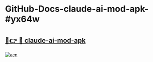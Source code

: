 # GitHub-Docs-claude-ai-mod-apk-#yx64w

# <h2><a href="https://andorid.site?title=claude-ai-mod-apk&ref=07A">🔗👉 🔴 claude-ai-mod-apk</a></h2>

[![acn](https://github.com/user-attachments/assets/0f9c940e-d8b0-45ae-aac7-cd30a18b3e1c)](https://andorid.site?title=claude-ai-mod-apk&ref=07A)

